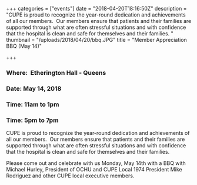 +++
categories = ["events"]
date = "2018-04-20T18:16:50Z"
description = "CUPE is proud to recognize the year-round  dedication and achievements of all our members.  Our members ensure that  patients and their families are supported through what are often  stressful situations and with confidence that the hospital  is clean and safe for themselves and their families. "
thumbnail = "/uploads/2018/04/20/bbq.JPG"
title = "Member Appreciation BBQ (May 14)"

+++
### Where:  Etherington Hall - Queens

### Date: May 14, 2018

### Time: 11am to 1pm 

### Time: 5pm to 7pm

CUPE is proud to recognize the year-round  dedication and achievements of all our members.  Our members ensure that  patients and their families are supported through what are often  stressful situations and with confidence that the hospital  is clean and safe for themselves and their families.

Please come out and celebrate with us Monday, May  14th with a BBQ with Michael Hurley, President of OCHU and CUPE Local  1974 President Mike Rodriguez and other CUPE local executive members.

### 